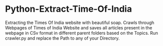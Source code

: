# Python-Extract-Time-Of-India
Extracting the Times Of India website with beautiful soap. 
Crawls through Webpages of Times of India Website and saves all articles present in the webpage in CSv format in different parent folders based on the Topics. Run crawler.py and replace the Path to any of your Directory.
